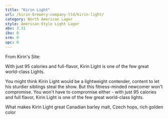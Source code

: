 ```yaml
---
title: "Kirin Light"
url: /kirin-brewery-company-ltd/kirin-light/
category: North American Lager
style: American-Style Light Lager
abv: 3.31
ibu: 0
srm: 0
upc: 0
---
```

From Kirin's Site:

With just 95 calories and full-flavor, Kirin Light is one of the few great world-class Lights.

You might think Kirin Light would be a lightweight contender, content to let his sturdier siblings steal the show. But this fitness-minded newcomer won't compromise. You won't have to compromise either - with just 95 calories and full flavor, Kirin Light is one of the few great world-class lights.

What makes Kirin Light great
Canadian barley malt, Czech hops, rich golden color
